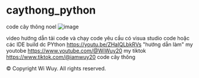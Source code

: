 # caythong_python
code cây thông noel
![image](https://user-images.githubusercontent.com/66549585/209086947-c87f2b79-3ba9-4d6c-913c-12de10bdbb72.png)

video hướng dẫn tải code và chạy code yêu cầu có visua studio code hoặc các IDE build dc PYthon  https://youtu.be/ZHaIQLbkRVs
 "hướng dẫn làm" my youtobe https://www.youtube.com/@WiWuy20 my tiktok https://www.tiktok.com/@iamwuy20 
code cây thông

© Copyright Wi Wuy. All rights reserved.
